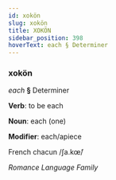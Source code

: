 ```yaml
---
id: xokön
slug: xokön
title: XOKÖN
sidebar_position: 398
hoverText: each § Determiner
---
```


### xokön

*each* **§** Determiner

**Verb**: to be each

**Noun**: each (one)

**Modifier**: each/apiece

French chacun /ʃa.kœ̃/

*Romance Language Family*